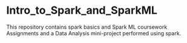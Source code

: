 # Intro_to_Spark_and_SparkML
This repository contains spark basics and Spark ML coursework Assignments and a Data Analysis mini-project performed using spark.

